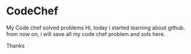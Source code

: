 # CodeChef
My Code chef solved problems
Hi,
today i started learning about github.
from now  on, i will save all my code chef problem and sols here.

Thanks
